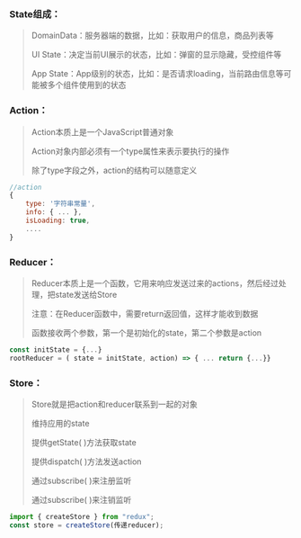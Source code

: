### State组成：

>DomainData：服务器端的数据，比如：获取用户的信息，商品列表等
>
>UI State：决定当前UI展示的状态，比如：弹窗的显示隐藏，受控组件等
>
>App State：App级别的状态，比如：是否请求loading，当前路由信息等可能被多个组件使用到的状态

### Action：

>Action本质上是一个JavaScript普通对象
>
>Action对象内部必须有一个type属性来表示要执行的操作
>
>除了type字段之外，action的结构可以随意定义

```js
//action
{
	type: '字符串常量',
	info: { ... },
	isLoading: true,
	....
}
```



### Reducer：

>Reducer本质上是一个函数，它用来响应发送过来的actions，然后经过处理，把state发送给Store
>
>注意：在Reducer函数中，需要return返回值，这样才能收到数据
>
>函数接收两个参数，第一个是初始化的state，第二个参数是action

```js
const initState = {...}
rootReducer = ( state = initState, action) => { ... return {...}}
```



### Store：

> Store就是把action和reducer联系到一起的对象
>
> 维持应用的state
>
> 提供getState( )方法获取state
>
> 提供dispatch( )方法发送action
>
> 通过subscribe( )来注册监听
>
> 通过subscribe( )来注销监听

```js
import { createStore } from "redux";
const store = createStore(传递reducer);
```

